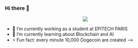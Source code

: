 ### Hi there 👋

<p align="center">
  <img src="https://github-readme-stats.vercel.app/api?username=Clement-Mikula&show_icons=true">
</p>

- 🔭 I’m currently working as a student at EPITECH PARIS
- 🌱 I’m currently learning about Blockchain and AI
- ⚡ Fun fact: every minute 10,000 Dogecoin are created
-->
